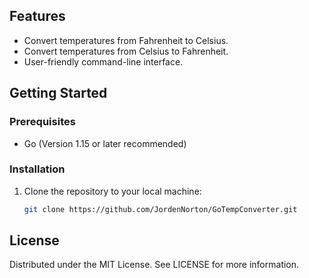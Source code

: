 ## Features

- Convert temperatures from Fahrenheit to Celsius.
- Convert temperatures from Celsius to Fahrenheit.
- User-friendly command-line interface.

## Getting Started

### Prerequisites

- Go (Version 1.15 or later recommended)

### Installation

1. Clone the repository to your local machine:
   ```bash
   git clone https://github.com/JordenNorton/GoTempConverter.git

## License

Distributed under the MIT License. See LICENSE for more information.
